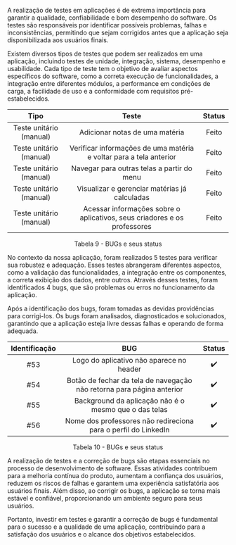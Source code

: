 A realização de testes em aplicações é de extrema importância para garantir a qualidade, confiabilidade e bom desempenho do software. Os testes são responsáveis por identificar possíveis problemas, falhas e inconsistências, permitindo que sejam corrigidos antes que a aplicação seja disponibilizada aos usuários finais.

Existem diversos tipos de testes que podem ser realizados em uma aplicação, incluindo testes de unidade, integração, sistema, desempenho e usabilidade. Cada tipo de teste tem o objetivo de avaliar aspectos específicos do software, como a correta execução de funcionalidades, a integração entre diferentes módulos, a performance em condições de carga, a facilidade de uso e a conformidade com requisitos pré-estabelecidos.

<center>

| Tipo | Teste | Status | 
| :-----------: | :-------: | :-------: |   
| Teste unitário (manual) | Adicionar notas de uma matéria | Feito |
| Teste unitário (manual) | Verificar informações de uma matéria e voltar para a tela anterior | Feito |
| Teste unitário (manual) | Navegar para outras telas a partir do menu | Feito |
| Teste unitário (manual) | Visualizar e gerenciar matérias já calculadas | Feito |
| Teste unitário (manual) | Acessar informações sobre o aplicativos, seus criadores e os professores | Feito |

</center>

<figcaption style="text-align: center">Tabela 9 - BUGs e seus status</figcaption>

No contexto da nossa aplicação, foram realizados 5 testes para verificar sua robustez e adequação. Esses testes abrangeram diferentes aspectos, como a validação das funcionalidades, a integração entre os componentes, a correta exibição dos dados, entre outros. Através desses testes, foram identificados 4 bugs, que são problemas ou erros no funcionamento da aplicação.

Após a identificação dos bugs, foram tomadas as devidas providências para corrigi-los. Os bugs foram analisados, diagnosticados e solucionados, garantindo que a aplicação esteja livre dessas falhas e operando de forma adequada.

<center>

| Identificação | BUG | Status | 
| :-----------: | :-------: | :-------: |   
| #53 | Logo do aplicativo não aparece no header | ✔️ |
| #54 | Botão de fechar da tela de navegação não retorna para página anterior | ✔️ |
| #55 | Background da aplicação não é o mesmo que o das telas | ✔️ |
| #56 | Nome dos professores não redireciona para o perfil do LinkedIn | ✔️ |

</center>

<figcaption style="text-align: center">Tabela 10 - BUGs e seus status</figcaption>

A realização de testes e a correção de bugs são etapas essenciais no processo de desenvolvimento de software. Essas atividades contribuem para a melhoria contínua do produto, aumentam a confiança dos usuários, reduzem os riscos de falhas e garantem uma experiência satisfatória aos usuários finais. Além disso, ao corrigir os bugs, a aplicação se torna mais estável e confiável, proporcionando um ambiente seguro para seus usuários.

Portanto, investir em testes e garantir a correção de bugs é fundamental para o sucesso e a qualidade de uma aplicação, contribuindo para a satisfação dos usuários e o alcance dos objetivos estabelecidos.
